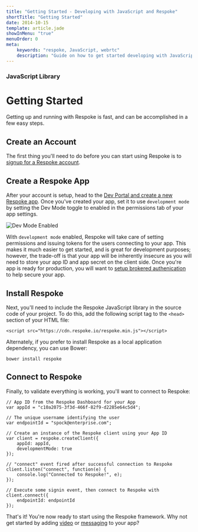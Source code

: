 ```yaml
---
title: "Getting Started - Developing with JavaScript and Respoke"
shortTitle: "Getting Started"
date: 2014-10-15
template: article.jade
showInMenu: "true"
menuOrder: 0
meta:
    keywords: "respoke, JavaScript, webrtc"
    description: "Guide on how to get started developing with JavaScript and Respoke."
---
```


### JavaScript Library

# Getting Started

Getting up and running with Respoke is fast, and can be accomplished in a few easy steps.

## Create an Account

The first thing you'll need to do before you can start using Respoke is to
<a href="https://portal.respoke.io/#/signup" target="_blank" title="signup for a Respoke account">signup for a
Respoke account</a>.

## Create a Respoke App

After your account is setup, head to the [Dev Portal and create a new Respoke app](/portal/apps.html). Once you've
created your app, set it to use `development mode` by setting the Dev Mode toggle to enabled in the permissions tab of
your app settings.

![Dev Mode Enabled](../../../images/dev-mode-enabled.jpg)

With `development mode` enabled, Respoke will take care of setting permissions and issuing tokens for the users
connecting to your app. This makes it much easier to get started, and is great for development purposes; however, the
trade-off is that your app will be inherently insecure as you will need to store your app ID and app secret on the
client side. Once you're app is ready for production, you will want to
[setup brokered authenication](/client/javascript/guide/authentication.html) to help secure your app.

## Install Respoke

Next, you'll need to include the Respoke JavaScript library in the source code of your project. To do this, add the
following script tag to the `<head>` section of your HTML file:

    <script src="https://cdn.respoke.io/respoke.min.js"></script>

Alternately, if you prefer to install Respoke as a local application dependency, you can use Bower:

    bower install respoke

## Connect to Respoke

Finally, to validate everything is working, you'll want to connect to Respoke:

    // App ID from the Respoke Dashboard for your App
    var appId = "c10a2075-3f3d-466f-82f9-d2285e64c5d4";

    // The unique username identifying the user
    var endpointId = "spock@enterprise.com";

    // Create an instance of the Respoke client using your App ID
    var client = respoke.createClient({
        appId: appId,
        developmentMode: true
    });

    // "connect" event fired after successful connection to Respoke
    client.listen("connect", function(e) {
        console.log("Connected to Respoke!", e);
    });

    // Execute some signin event, then connect to Respoke with
    client.connect({
        endpointId: endpointId
    });

That's it! You're now ready to start using the Respoke framework. Why not get started by adding
[video](/client/javascript/guide/video-calling.html) or [messaging](/client/javascript/guide/messaging-individuals.html)
to your app?
